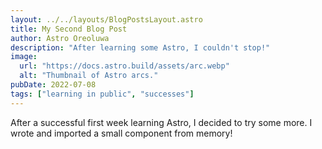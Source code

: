 ```yaml
---
layout: ../../layouts/BlogPostsLayout.astro
title: My Second Blog Post
author: Astro Oreoluwa
description: "After learning some Astro, I couldn't stop!"
image:
  url: "https://docs.astro.build/assets/arc.webp"
  alt: "Thumbnail of Astro arcs."
pubDate: 2022-07-08
tags: ["learning in public", "successes"]
---
```


After a successful first week learning Astro, I decided to try some more. I wrote and imported a small component from memory!
